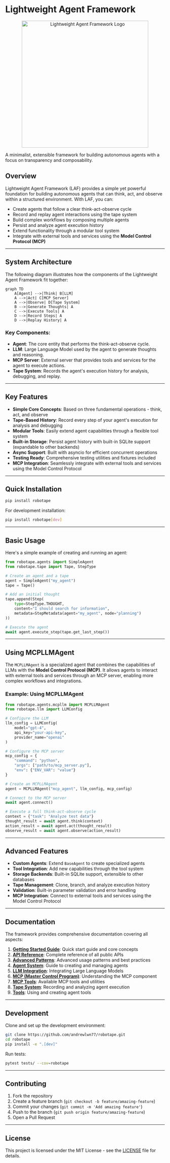 # Lightweight Agent Framework

<p align="center">
  <img src="https://raw.githubusercontent.com/andrewlwn77/robotape/refs/heads/main/docs/lightagent.jpg" alt="Lightweight Agent Framework Logo" width="400"/>
</p>

A minimalist, extensible framework for building autonomous agents with a focus on transparency and composability.

## Overview

Lightweight Agent Framework (LAF) provides a simple yet powerful foundation for building autonomous agents that can think, act, and observe within a structured environment. With LAF, you can:

- Create agents that follow a clear think-act-observe cycle
- Record and replay agent interactions using the tape system
- Build complex workflows by composing multiple agents
- Persist and analyze agent execution history
- Extend functionality through a modular tool system
- Integrate with external tools and services using the **Model Control Protocol (MCP)**

---

## System Architecture

The following diagram illustrates how the components of the Lightweight Agent Framework fit together:

```mermaid
graph TD
    A[Agent] -->|Think| B[LLM]
    A -->|Act| C[MCP Server]
    A -->|Observe| D[Tape System]
    B -->|Generate Thoughts| A
    C -->|Execute Tools| A
    D -->|Record Steps| A
    D -->|Replay History| A
```

### Key Components:
- **Agent**: The core entity that performs the think-act-observe cycle.
- **LLM**: Large Language Model used by the agent to generate thoughts and reasoning.
- **MCP Server**: External server that provides tools and services for the agent to execute actions.
- **Tape System**: Records the agent's execution history for analysis, debugging, and replay.

---

## Key Features

- **Simple Core Concepts**: Based on three fundamental operations - think, act, and observe
- **Tape-Based History**: Record every step of your agent's execution for analysis and debugging
- **Modular Tools**: Easily extend agent capabilities through a flexible tool system
- **Built-in Storage**: Persist agent history with built-in SQLite support (expandable to other backends)
- **Async Support**: Built with asyncio for efficient concurrent operations
- **Testing Ready**: Comprehensive testing utilities and fixtures included
- **MCP Integration**: Seamlessly integrate with external tools and services using the Model Control Protocol

---

## Quick Installation

```bash
pip install robotape
```

For development installation:

```bash
pip install robotape[dev]
```

---

## Basic Usage

Here's a simple example of creating and running an agent:

```python
from robotape.agents import SimpleAgent
from robotape.tape import Tape, StepType

# Create an agent and a tape
agent = SimpleAgent("my_agent")
tape = Tape()

# Add an initial thought
tape.append(Step(
    type=StepType.THOUGHT,
    content="I should search for information",
    metadata=StepMetadata(agent="my_agent", node="planning")
))

# Execute the agent
await agent.execute_step(tape.get_last_step())
```

---

## Using MCPLLMAgent

The `MCPLLMAgent` is a specialized agent that combines the capabilities of LLMs with the **Model Control Protocol (MCP)**. It allows agents to interact with external tools and services through an MCP server, enabling more complex workflows and integrations.

### Example: Using MCPLLMAgent

```python
from robotape.agents.mcpllm import MCPLLMAgent
from robotape.llm import LLMConfig

# Configure the LLM
llm_config = LLMConfig(
    model="gpt-4",
    api_key="your-api-key",
    provider_name="openai"
)

# Configure the MCP server
mcp_config = {
    "command": "python",
    "args": ["path/to/mcp_server.py"],
    "env": {"ENV_VAR": "value"}
}

# Create an MCPLLMAgent
agent = MCPLLMAgent("mcp_agent", llm_config, mcp_config)

# Connect to the MCP server
await agent.connect()

# Execute a full think-act-observe cycle
context = {"task": "Analyze test data"}
thought_result = await agent.think(context)
action_result = await agent.act(thought_result)
observe_result = await agent.observe(action_result)
```

---

## Advanced Features

- **Custom Agents**: Extend `BaseAgent` to create specialized agents
- **Tool Integration**: Add new capabilities through the tool system
- **Storage Backends**: Built-in SQLite support, extensible to other databases
- **Tape Management**: Clone, branch, and analyze execution history
- **Validation**: Built-in parameter validation and error handling
- **MCP Integration**: Connect to external tools and services using the Model Control Protocol

---

## Documentation

The framework provides comprehensive documentation covering all aspects:

1. **[Getting Started Guide](docs/getting_started.md)**: Quick start guide and core concepts
2. **[API Reference](docs/api_reference.md)**: Complete reference of all public APIs
3. **[Advanced Patterns](docs/advanced_patterns.md)**: Advanced usage patterns and best practices
4. **[Agent System](docs/agents.md)**: Guide to creating and managing agents
5. **[LLM Integration](docs/llm_integration.md)**: Integrating Large Language Models
6. **[MCP (Master Control Program)](docs/mcp.md)**: Understanding the MCP component
7. **[MCP Tools](docs/mcp_tools.md)**: Available MCP tools and utilities
8. **[Tape System](docs/tape_system.md)**: Recording and analyzing agent execution
9. **[Tools](docs/tools.md)**: Using and creating agent tools

---

## Development

Clone and set up the development environment:

```bash
git clone https://github.com/andrewlwn77/robotape.git
cd robotape
pip install -e ".[dev]"
```

Run tests:

```bash
pytest tests/ --cov=robotape
```

---

## Contributing

1. Fork the repository
2. Create a feature branch (`git checkout -b feature/amazing-feature`)
3. Commit your changes (`git commit -m 'Add amazing feature'`)
4. Push to the branch (`git push origin feature/amazing-feature`)
5. Open a Pull Request

---

## License

This project is licensed under the MIT License - see the [LICENSE](LICENSE) file for details.
